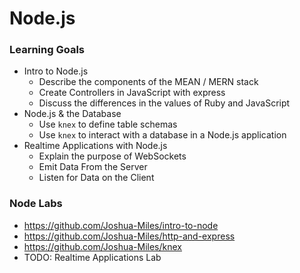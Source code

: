 # Node.js

### Learning Goals

- Intro to Node.js
  - Describe the components of the MEAN / MERN stack
  - Create Controllers in JavaScript with express
  - Discuss the differences in the values of Ruby and JavaScript
- Node.js & the Database
  - Use `knex` to define table schemas
  - Use `knex` to interact with a database in a Node.js application
- Realtime Applications with Node.js
  - Explain the purpose of WebSockets
  - Emit Data From the Server
  - Listen for Data on the Client

### Node Labs

- https://github.com/Joshua-Miles/intro-to-node
- https://github.com/Joshua-Miles/http-and-express
- https://github.com/Joshua-Miles/knex
- TODO: Realtime Applications Lab